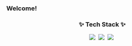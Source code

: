 ### Welcome!

<h3 align="center">✨ Tech Stack ✨</h3>
<div align="center">
  <img src="https://img.shields.io/badge/openjdk-blue.svg?style=for-the-badge&logo=openjdk&logoColor=000000" />&nbsp
  <img src="https://img.shields.io/badge/javascript-F7DF1E.svg?style=for-the-badge&logo=javascript&logoColor=20232a" />&nbsp
  <img src="https://img.shields.io/badge/html5-E34F26.svg?style=for-the-badge&logo=html5&logoColor=white" />&nbsp
</div>
